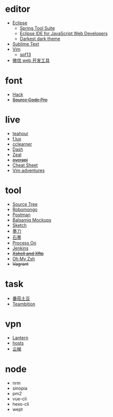 # editor
- [Eclipse](http://www.eclipse.org)
  - [Spring Tool Suite](http://spring.io/tools/sts/all)
  - [Eclipse IDE for JavaScript Web Developers](https://eclipse.org/downloads/packages/eclipse-ide-javascript-and-web-developers/neon3)
  - [Darkest dark theme](https://www.genuitec.com/tech/darkest-dark)
- [Sublime Text](http://www.sublimetext.com)
- [Vim](http://www.vim.org)
  - [spf13](http://vim.spf13.com)
- [微信 web 开发工具](https://mp.weixin.qq.com/debug/wxadoc/dev/devtools/download.html)

# font
- [Hack](http://sourcefoundry.org/hack)
- ~~[Source Code Pro](http://adobe-fonts.github.io/source-code-pro)~~

# live
- [teahour](http://teahour.fm)
- [f.lux](https://justgetflux.com)
- [cclearner](https://www.piriform.com/ccleaner)
- [Dash](https://kapeli.com/dash)
- [Zeal](https://zealdocs.org)
- ~~[overapi](http://overapi.com)~~
- [Cheat Sheet](https://www.mediaatelier.com/CheatSheet)
- [Vim adventures](http://vim-adventures.com)

# tool
- [Source Tree](https://www.sourcetreeapp.com)
- [Robomongo](https://robomongo.org)
- [Postman](https://www.getpostman.com)
- [Balsamiq Mockups](https://balsamiq.com)
- [Sketch](https://www.sketchapp.com)
- [墨刀](https://modao.cc)
- [石墨](https://shimo.im)
- [Process On](https://www.processon.com)
- [Jenkins](https://jenkins.io)
- ~~[Xshell and Xftp](http://www.netsarang.com)~~
- [Oh My Zsh](http://ohmyz.sh)
- ~~Vagrant~~

# task
- [番茄土豆](https://www.pomotodo.com)
- [Teambition](https://www.teambition.com)

# vpn
- [Lantern](https://github.com/getlantern/lantern)
- [hosts](https://github.com/racaljk/hosts)
- [云梯](https://www.yuntipub.com)

# node
- nrm
- sinopia
- pm2
- vue-cli
- hexo-cli
- wept